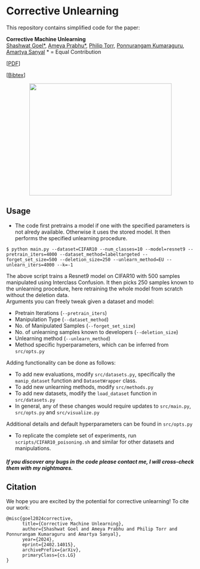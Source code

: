 # Corrective Unlearning
 
This repository contains simplified code for the paper:

**Corrective Machine Unlearning**  
[Shashwat Goel*](https://shash42.github.io/), [Ameya Prabhu*](https://drimpossible.github.io), [Philip Torr](https://www.robots.ox.ac.uk/~phst/), [Ponnurangam Kumaraguru](https://precog.iiit.ac.in/), [Amartya Sanyal](https://amartya18x.github.io/)
\* = Equal Contribution

[[PDF](https://arxiv.org/pdf/2402.14015.pdf)]
<!-- [[Slides](https://github.com/drimpossible/drimpossible.github.io/blob/master/documents/gdumb_slides.pdf)] -->
[[Bibtex](https://github.com/drimpossible/corrective-unlearning-bench/#citation)]

<p align="center">
<a href="url"><img src="https://github.com/drimpossible/corrective-unlearning-bench/blob/main/corrective-diff.png" height="300" width="381" ></a>
</p>

<!-- ## Installation and Dependencies

* Install all requirements required to run the code on a Python 3.x by:
 ```	
# First, activate a new virtual environment
$ pip3 install -r requirements.txt
 ```
 
* Create two additional folders in the repository `data/` and `logs/` which will store the datasets and logs of experiments. Point `--data_dir` and `--log_dir` in `src/opts.py` to locations of these folders.

 * Select `Imagenet100` from Imagenet using [this link](https://github.com/wuyuebupt/LargeScaleIncrementalLearning/tree/master/dataImageNet100) and TinyImagenet from [this link](https://www.kaggle.com/competitions/tiny-imagenet/data) and convert them to `ImageFolder` format with `train` and `test` splits.   -->
 
## Usage

* The code first pretrains a model if one with the specified parameters is not alredy available. Otherwise it uses the stored model. It then performs the specified unlearning procedure.  
```
$ python main.py --dataset=CIFAR10 --num_classes=10 --model=resnet9 --pretrain_iters=4000 --dataset_method=labeltargeted --forget_set_size=500 --deletion_size=250 --unlearn_method=EU --unlearn_iters=4000 --k=-1
```
The above script trains a Resnet9 model on CIFAR10 with 500 samples manipulated using Interclass Confusion. It then picks 250 samples known to the unlearning procedure, here retraining the whole model from scratch without the deletion data.  
Arguments you can freely tweak given a dataset and model: 
  - Pretrain Iterations (`--pretrain_iters`)
  - Manipulation Type (`--dataset_method`)
  - No. of Manipulated Samples (`--forget_set_size`)
  - No. of unlearning samples known to developers (`--deletion_size`)
  - Unlearning method (`--unlearn_method`)
  - Method specific hyperparameters, which can be inferred from `src/opts.py` 

Adding functionality can be done as follows:
  - To add new evaluations, modify `src/datasets.py`, specifically the `manip_dataset` function and `DatasetWrapper` class.  
  - To add new unlearning methods, modify `src/methods.py`
  - To add new datasets, modify the `load_dataset` function in `src/datasets.py`
  - In general, any of these changes would require updates to `src/main.py`, `src/opts.py` and `src/visualize.py`

Additional details and default hyperparameters can be found in `src/opts.py` 
  
 * To replicate the complete set of experiments, run `scripts/CIFAR10_poisoning.sh` and similar for other datasets and manipulations. 

##### If you discover any bugs in the code please contact me, I will cross-check them with my nightmares.


## Citation

We hope you are excited by the potential for corrective unlearning! To cite our work:

```
@misc{goel2024corrective,
      title={Corrective Machine Unlearning}, 
      author={Shashwat Goel and Ameya Prabhu and Philip Torr and Ponnurangam Kumaraguru and Amartya Sanyal},
      year={2024},
      eprint={2402.14015},
      archivePrefix={arXiv},
      primaryClass={cs.LG}
}
```